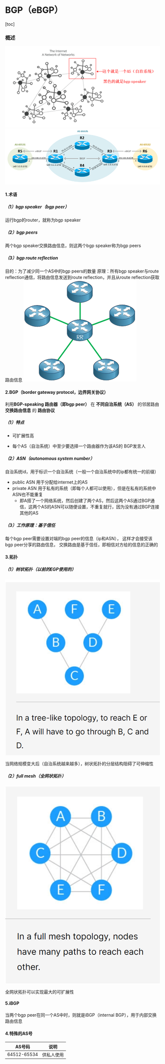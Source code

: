 # BGP（eBGP）
[toc]

### 概述

![](./imgs/bgp_05.png)
![](./imgs/bgp_01.png)

#### 1.术语

##### （1）bgp speaker（bgp peer）
运行bgp的router，就称为bgp speaker

##### （2）bgp peers
两个bgp speaker交换路由信息，则这两个bgp speaker称为bgp peers

##### （3）bgp route reflection
目的：为了减少同一个AS中的bgp peers的数量
原理：所有bgp speaker与route reflection通信，将路由信息发送到route reflection，并且从route reflection获取路由信息
![](./imgs/bgp_04.png)

#### 2.BGP（border gateway protocol，边界网关协议）
利用**BGP-speaking 路由器（即bgp peer）** 在 **不同自治系统（AS）** 的邻居路由 **交换路由信息** 的 **路由协议**

##### （1）特点
* 可扩展性高

* 每个AS（自治系统）中至少要选择一个路由器作为该AS的 BGP发言人

##### （2）ASN（autonomous system number）
自治系统id，用于标识一个自治系统（一般一个自治系统中的ip都有统一的前缀）
* public ASN 用于分配给internet上的AS
* private ASN 用于私有的系统（即每个人都可以使用），但是在私有的系统中ASN也不能重复
  * 即A搭了一个网络系统，然后创建了两个AS，然后这两个AS通过BGP通信，这两个AS的ASN可以随便设置，不重复就行，因为没有通过BGP连接其他的AS

##### （3）工作原理：基于信任
每个bgp peer需要设置对端的bgp peer的信息（ip和ASN），
这样才会接受该bgp peer分享的路由信息，
交换路由是基于信任，即相信对方给的信息的正确的

#### 3.拓扑

##### （1）树状拓扑（以前的EGP使用的）
![](./imgs/bgp_02.png)

当网络规模变大后（自治系统越来越多），树状拓扑的分层结构阻碍了可伸缩性

##### （2）full mesh（全网状拓扑）
![](./imgs/bgp_03.png)

全网状拓扑可以实现最大的可扩展性

#### 5.iBGP
当两个bgp peer在同一个AS中时，则就是iBGP（internal BGP），用于内部交换路由信息

#### 4.特殊的AS号
|AS号码|说明|
|-|-|
|64512-65534|供私人使用|
